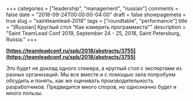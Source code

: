+++
categories = ["leadership", "management", "russian"]
comments = false
date = "2018-09-24T00:00:00-04:00"
draft = false
showpagemeta = true
slug = "saintteamlead-2018"
tags = ["roundtable", "performance"]
title = "[Russian] Круглый стол \"Как измерить программиста\""
description = "Saint TeamLead Conf 2019, September 24 - 25, 2018, Saint Petersburg, Russia."
+++

**[https://teamleadconf.ru/spb/2018/abstracts/3755](https://teamleadconf.ru/spb/2018/abstracts/3755)**

Это будет не доклад одного спикера, а круглый стол с экспертами из разных организаций. Мы все вместе и с помощью зала попробуем обсудить и понять, как же оценивать производительность разработчиков. Предвидится много споров, но однозначно будет и много пользы.
